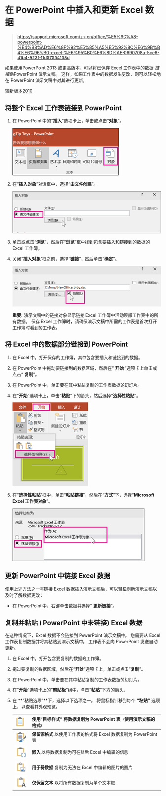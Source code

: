 # 在 PowerPoint 中插入和更新 Excel 数据

> https://support.microsoft.com/zh-cn/office/%E5%9C%A8-powerpoint-%E4%B8%AD%E6%8F%92%E5%85%A5%E5%92%8C%E6%9B%B4%E6%96%B0-excel-%E6%95%B0%E6%8D%AE-0690708a-5ce6-41b4-923f-11d57554138d



如果使用PowerPoint 2013 或更高版本，可以将已保存 Excel 工作表中的数据 *链接到*PowerPoint 演示文稿。 这样，如果工作表中的数据发生更改，则可以轻松地在 PowerPoint 演示文稿中对其进行更新。

[较新版本](javascript:)[2010](javascript:)

## 将整个 Excel 工作表链接到 PowerPoint



1. 在 PowerPoint 中的“**插入**”选项卡上，单击或点击“**对象**”。

    ![“插入”选项卡上的对象选择](readme.assets/765ea67d-dd9e-4e34-89a4-ff8d05e095e8.png)

2. 在“**插入对象**”对话框中，选择“**由文件创建**”。

    ![文件浏览对话框](readme.assets/be0a325a-675b-4ae8-a2e3-acd16ae6e6d5.png)

3. 单击或点击“**浏览**”，然后在“**浏览**”框中找到包含要插入和链接到的数据的 Excel 工作簿。

4. 关闭“**插入对象**”框之前，选择“**链接**”，然后单击“**确定**”。

    ![选择用于将文件插入到 PowerPoint 中的链接](readme.assets/3d43abe0-11b2-45d7-a1db-478d5c03ac8d.png)

    **重要:** 演示文稿中的链接对象显示链接 Excel 工作簿中活动顶部工作表中的所有数据。 保存 Excel 工作簿时，请确保演示文稿中所需的工作表是首次打开工作簿时看到的工作表。

## 将 Excel 中的数据部分链接到 PowerPoint

1. 在 Excel 中，打开保存的工作簿，其中包含要插入和链接到的数据。

2. 在 PowerPoint 中拖动要链接到的数据区域，然后在“ **开始** ”选项卡上单击或点击“ **复制**”。

3. 在 PowerPoint 中，单击要在其中粘贴复制的工作表数据的幻灯片。

4. 在“**开始**”选项卡上，单击“**粘贴**”下的箭头，然后选择“**选择性粘贴**”。

    ![显示“选择性粘贴”选项](readme.assets/ab57c1cb-22c2-424c-8546-cfb298d0dd92.png)

5. 在“**选择性粘贴**”框中，单击“**粘贴链接**”，然后在“**方式**”下，选择“**Microsoft Excel 工作表对象**”。

    ![显示“将文件粘贴为链接”对话框](readme.assets/92e57cc6-af06-4bdb-a920-d5c365e201df.png)

## 更新 PowerPoint 中链接 Excel 数据

使用上述方法之一将链接 Excel 数据插入演示文稿后，可以轻松刷新演示文稿以及时了解数据更改： 

- 在 PowerPoint 中，右键单击数据并选择“ **更新链接**”。

## 复制并粘贴 ( PowerPoint 中未链接) Excel 数据

在这种情况下，Excel 数据不会链接到 PowerPoint 演示文稿中。 您需要从 Excel 工作表复制数据并将其粘贴到演示文稿中。 工作表不会向 PowerPoint 发送自动更新。

1. 在 Excel 中，打开包含要复制的数据的工作簿。

2. 拖过要复制的数据区域，然后在“**开始**”选项卡上，单击或点击“**复制**”。

3. 在 PowerPoint 中，单击要在其中粘贴复制的工作表数据的幻灯片。

4. 在“**开始**”选项卡上的“**剪贴板**”组中，单击“**粘贴**”下方的箭头。

5. 在 **“粘贴选项”**下，选择以下选项之一。 将鼠标指针移到每个 **“粘贴”** 选项上，以查看其外观预览。

    | ![使用目标样式](readme.assets/8011e57c-20da-45d5-aec8-09a6fe153dc6.jpg) | **使用“目标样式”** 将数据复制为 PowerPoint 表（使用演示文稿的格式） |
    | ------------------------------------------------------------ | ------------------------------------------------------------ |
    | ![保留源格式](readme.assets/dd58fdbf-f430-4abc-9e78-15c9c9c9f8dc.png) | **保留源格式** 以使用工作表的格式将 Excel 数据复制为 PowerPoint 表 |
    | ![嵌入](readme.assets/058b88a5-2701-444f-b3e3-e298991058bc.jpg) | **嵌入** 以将数据复制为可在以后 Excel 中编辑的信息           |
    | ![备用文字](readme.assets/deb221b0-cd19-424c-8551-95f8b45b1a76.jpg) | **用于将数据** 复制为无法在 Excel 中编辑的图片的图片         |
    | ![只保留文本](readme.assets/a78a3dc6-249f-4886-b408-6fccc5027eb4.png) | **仅保留文本** 以将所有数据复制为单个文本框                  |